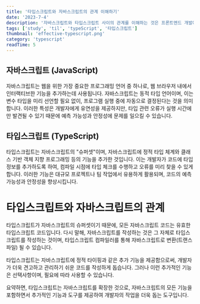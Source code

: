 ```yaml
---
title: '타입스크립트와 자바스크립트의 관계 이해하기'
date: '2023-7-4'
description: '자바스크립트와 타입스크립트 사이의 관계를 이해하는 것은 프론트엔드 개발에서 중요한 측면 중 하나입니다.'
tags: ['study', 'til', 'typeScript', '타입스크립트']
thumbnail: 'effective-typescript.png'
category: 'typescript'
readTime: 5
---
```


## 자바스크립트 (JavaScript)

자바스크립트는 웹을 위한 가장 중요한 프로그래밍 언어 중 하나로, 웹 브라우저 내에서 인터랙티브한 기능을 추가하는데 사용됩니다. 자바스크립트는 동적 타입 언어이며, 이는 변수 타입을 미리 선언할 필요 없이, 프로그램 실행 중에 자동으로 결정된다는 것을 의미합니다. 이러한 특성은 개발자에게 유연성을 제공하지만, 타입 관련 오류가 실행 시간에만 발견될 수 있기 때문에 예측 가능성과 안정성에 문제를 일으킬 수 있습니다.

## 타입스크립트 (TypeScript)

타입스크립트는 자바스크립트의 "슈퍼셋"이며, 자바스크립트에 정적 타입 체계와 클래스 기반 객체 지향 프로그래밍 등의 기능을 추가한 것입니다. 이는 개발자가 코드에 타입 정보를 추가하도록 하여, 컴파일 시점에 타입 체크를 수행하고 오류를 미리 찾을 수 있게 합니다. 이러한 기능은 대규모 프로젝트나 팀 작업에서 유용하게 활용되며, 코드의 예측 가능성과 안정성을 향상시킵니다.

# 타입스크립트와 자바스크립트의 관계

타입스크립트가 자바스크립트의 슈퍼셋이기 때문에, 모든 자바스크립트 코드는 유효한 타입스크립트 코드입니다. 다시 말해, 자바스크립트를 작성하는 것은 그 자체로 타입스크립트를 작성하는 것이며, 타입스크립트 컴파일러를 통해 자바스크립트로 변환(트랜스파일) 될 수 있습니다.

타입스크립트는 자바스크립트에 정적 타이핑과 같은 추가 기능을 제공함으로써, 개발자가 더욱 견고하고 관리하기 쉬운 코드를 작성하게 돕습니다. 그러나 이런 추가적인 기능은 선택사항이며, 필요에 따라 사용할 수 있습니다.

요약하면, 타입스크립트는 자바스크립트를 확장한 것으로, 자바스크립트의 모든 기능을 포함하면서 추가적인 기능과 도구를 제공하여 개발자의 작업을 더욱 돕는 도구입니다.
